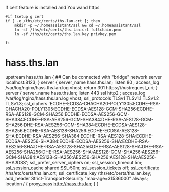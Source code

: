 If cert feature is installed and You wand https
```
#if tsetup g cert 
if [ -e /ths/etc/certs/ths.lan.crt ]; then	
	mkdir -p ~/.homeassistant/ssl && cd ~/.homeassistant/ssl
	ln -sf /ths/etc/certs/ths.lan.crt fullchain.pem
	ln -sf /ths/etc/certs/ths.lan.key privkey.pem

fi
```


# hass.ths.lan
upstream hass.ths.lan {
			## Can be connected with "bridge" network
			server localhost:8123;
}
server {
	server_name hass.ths.lan;
	listen 80 ;
	access_log /var/log/nginx/hass.ths.lan.log vhost;
	return 301 https://$host$request_uri;
}
server {
	server_name hass.ths.lan;
	listen 443 ssl http2 ;
	access_log /var/log/nginx/hass.ths.lan.log vhost;
	ssl_protocols TLSv1 TLSv1.1 TLSv1.2 TLSv1.3;
	ssl_ciphers 'ECDHE-ECDSA-CHACHA20-POLY1305:ECDHE-RSA-CHACHA20-POLY1305:ECDHE-ECDSA-AES128-GCM-SHA256:ECDHE-RSA-AES128-GCM-SHA256:ECDHE-ECDSA-AES256-GCM-SHA384:ECDHE-RSA-AES256-GCM-SHA384:DHE-RSA-AES128-GCM-SHA256:DHE-RSA-AES256-GCM-SHA384:ECDHE-ECDSA-AES128-SHA256:ECDHE-RSA-AES128-SHA256:ECDHE-ECDSA-AES128-SHA:ECDHE-RSA-AES256-SHA384:ECDHE-RSA-AES128-SHA:ECDHE-ECDSA-AES256-SHA384:ECDHE-ECDSA-AES256-SHA:ECDHE-RSA-AES256-SHA:DHE-RSA-AES128-SHA256:DHE-RSA-AES128-SHA:DHE-RSA-AES256-SHA256:DHE-RSA-AES256-SHA:AES128-GCM-SHA256:AES256-GCM-SHA384:AES128-SHA256:AES256-SHA256:AES128-SHA:AES256-SHA:!DSS';
	ssl_prefer_server_ciphers on;
	ssl_session_timeout 5m;
	ssl_session_cache shared:SSL:50m;
	ssl_session_tickets off;
	ssl_certificate /ths/etc/certs/ths.lan.crt;
	ssl_certificate_key /ths/etc/certs/ths.lan.key;
	add_header Strict-Transport-Security "max-age=31536000" always;
	location / {
		proxy_pass http://hass.ths.lan;
	}
}